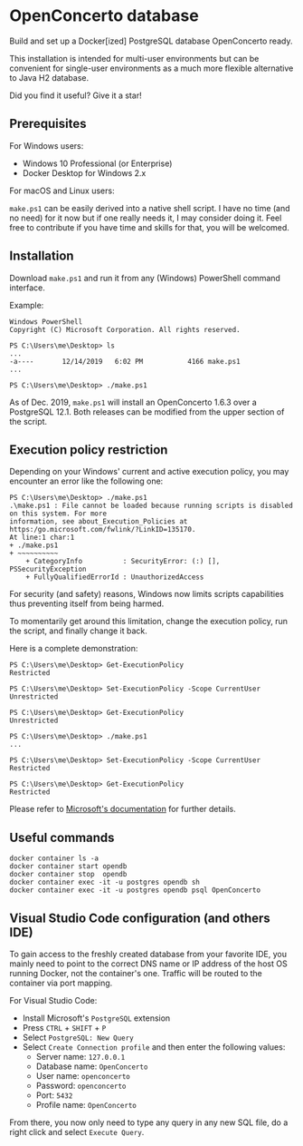 # OpenConcerto database

Build and set up a Docker[ized] PostgreSQL database OpenConcerto ready.

This installation is intended for multi-user environments but can be convenient for single-user environments as a much more flexible alternative to Java H2 database.

Did you find it useful? Give it a star!

## Prerequisites

For Windows users:

- Windows 10 Professional (or Enterprise)
- Docker Desktop for Windows 2.x

For macOS and Linux users:

`make.ps1` can be easily derived into a native shell script. I have no time (and no need) for it now but if one really needs it, I may consider doing it. Feel free to contribute if you have time and skills for that, you will be welcomed.

## Installation

Download `make.ps1` and run it from any (Windows) PowerShell command interface.

Example:
```
Windows PowerShell
Copyright (C) Microsoft Corporation. All rights reserved.

PS C:\Users\me\Desktop> ls
...
-a----       12/14/2019   6:02 PM           4166 make.ps1
...

PS C:\Users\me\Desktop> ./make.ps1
```

As of Dec. 2019, `make.ps1` will install an OpenConcerto 1.6.3 over a PostgreSQL 12.1. Both releases can be modified from the upper section of the script.

## Execution policy restriction

Depending on your Windows' current and active execution policy, you may encounter an error like the following one:
```
PS C:\Users\me\Desktop> ./make.ps1
.\make.ps1 : File cannot be loaded because running scripts is disabled on this system. For more
information, see about_Execution_Policies at https:/go.microsoft.com/fwlink/?LinkID=135170.
At line:1 char:1
+ ./make.ps1
+ ~~~~~~~~~~
    + CategoryInfo          : SecurityError: (:) [], PSSecurityException
    + FullyQualifiedErrorId : UnauthorizedAccess
```

For security (and safety) reasons, Windows now limits scripts capabilities thus preventing itself from being harmed.

To momentarily get around this limitation, change the execution policy, run the script, and finally change it back.

Here is a complete demonstration:
```
PS C:\Users\me\Desktop> Get-ExecutionPolicy
Restricted

PS C:\Users\me\Desktop> Set-ExecutionPolicy -Scope CurrentUser Unrestricted

PS C:\Users\me\Desktop> Get-ExecutionPolicy
Unrestricted

PS C:\Users\me\Desktop> ./make.ps1
...

PS C:\Users\me\Desktop> Set-ExecutionPolicy -Scope CurrentUser Restricted

PS C:\Users\me\Desktop> Get-ExecutionPolicy
Restricted
```

Please refer to [Microsoft's documentation](https:/go.microsoft.com/fwlink/?LinkID=135170) for further details.

## Useful commands

```
docker container ls -a
docker container start opendb
docker container stop  opendb
docker container exec -it -u postgres opendb sh
docker container exec -it -u postgres opendb psql OpenConcerto
```

## Visual Studio Code configuration (and others IDE)

To gain access to the freshly created database from your favorite IDE, you mainly need to point to the correct DNS name or IP address of the host OS running Docker, not the container's one. Traffic will be routed to the container via port mapping.

For Visual Studio Code:

- Install Microsoft's `PostgreSQL` extension
- Press `CTRL` + `SHIFT` + `P`
- Select `PostgreSQL: New Query`
- Select `Create Connection profile` and then enter the following values:
  - Server name: `127.0.0.1`
  - Database name: `OpenConcerto`
  - User name: `openconcerto`
  - Password: `openconcerto`
  - Port: `5432`
  - Profile name: `OpenConcerto`

From there, you now only need to type any query in any new SQL file, do a right click and select `Execute Query`.
